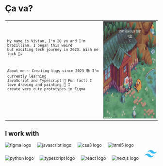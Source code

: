 <h1 align="left">Ça va?</h1>

###

<table>
  <tr>
    <td style="vertical-align: top;">
      <pre><code>

  My name is Vivian, I'm 20 yo and I'm brazillian. 
  I began this weird but exciting tech journey in 2023.
  Wish me luck 🥲☕

   About me
  ✨ Creating bugs since 2023
  📚 I'm currently learning JavaScript and Typescript
  🎲 Fun fact: I love drawing and painting
  🎨 I create very cute prototypes in Figma

</code></pre>

</td>
<td style="vertical-align: top;">
<img src="./assets/download.jpg" alt="adventure time image" style="height: 320px; width: 320px;">
</td>

  </tr>
</table>

  <h2> I work with </h2>
<div align="left">
  <img src="https://cdn.jsdelivr.net/gh/devicons/devicon/icons/figma/figma-original.svg" height="40" alt="figma logo"  />
  <img width="12" />
  <img src="https://cdn.jsdelivr.net/gh/devicons/devicon/icons/javascript/javascript-original.svg" height="40" alt="javascript logo"  />
  <img width="12" />
  <img src="https://cdn.jsdelivr.net/gh/devicons/devicon/icons/css3/css3-original.svg" height="40" alt="css3 logo"  />
  <img width="12" />
  <img src="https://cdn.jsdelivr.net/gh/devicons/devicon/icons/html5/html5-original.svg" height="40" alt="html5 logo"  />
  <img width="12" />
  <img src="https://cdn.jsdelivr.net/gh/devicons/devicon/icons/python/python-original.svg" height="40" alt="python logo"  />
  <img width="12" />
  <img src="https://cdn.jsdelivr.net/gh/devicons/devicon/icons/typescript/typescript-original.svg" height="40" alt="typescript logo"  />
  <img width="12" />
  <img src="https://cdn.jsdelivr.net/gh/devicons/devicon/icons/react/react-original.svg" height="40" alt="react logo"  />
  <img width="12" />
  <img src="https://cdn.jsdelivr.net/gh/devicons/devicon/icons/nextjs/nextjs-original.svg" height="40" alt="nextjs logo"  />
  <img width="12" />
  <img src="https://raw.githubusercontent.com/devicons/devicon/master/icons/tailwindcss/tailwindcss-original.svg" height="40" alt="tailwindcss logo"  />
</div>

###
